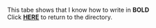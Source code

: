 This tabe shows that I know how to write in __BOLD__  
Click [__HERE__](README.md) to return to the directory. 
